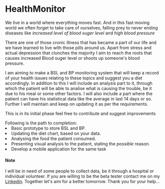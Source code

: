 # HealthMonitor
<p>We live in a world where everything moves fast. And in this fast moving world we often forget to take care of ourselves, falling prey to never ending diseases like <em>increased level of blood suger level</em> and <em>high blood pressure</em></p>
<p>There are one of those cronic illness that has became a part of our life and we have learned to live with those pills around us. Apart from stress and actual depression that clunches the majority I aim to reach the roots that causes increased Blood suger level or shoots up someone's blood pressure.</p>
<p>I am aiming to make a BSL and BP monitoring system that will keep a record of your health issues relating to these topics and suggest you a diet accordingly. In addition to this I will include an analysis part to it, through which the patient will be able to analise what is causing the trouble, be it due to his meal or some other factors. I will also include a part where the patient can have his statistical data like the average in last 14 days or so. Further I will maintain and keep on updating it as per the requirements.</p>
<p>This is in its initial phase feel free to contribute and suggest improvements</p>
Following is the path to completion: <br>
<li>Basic prototype to store BSL and BP.
<li>Updating the diet chart, based on your data.
<li>Analysing the food the patient consumed.
<li>Presenting visual analysis to the patient, stating the <em>possible</em> reason.
<li>Develop a mobile application for the same task
<h4>Note</h4>
I will be in need of some people to collect data, be it through a hospital or individual volunteer. If you are willing to be the beta tester contact me on my <a href="https://www.linkedin.com/in/ahmed-raza-shibli-b038051ab">Linkedin</a>. Together let's aim for a better tomorrow. Thank you for your help...
